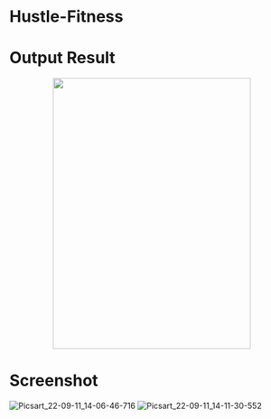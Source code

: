 # Hustle-Fitness
# Output Result
<p align="center">
 <img src="https://user-images.githubusercontent.com/112925756/189522328-810c8534-e2aa-440e-95a0-4eac3cbd0b6e.mp4" width="350" height="480" />

# Screenshot
![Picsart_22-09-11_14-06-46-716](https://user-images.githubusercontent.com/112925756/189519232-b0a334c6-4ea9-4b80-817f-394a07859f58.jpg)
![Picsart_22-09-11_14-11-30-552](https://user-images.githubusercontent.com/112925756/189519262-7817041e-c450-4838-ae45-fceb4bb2e68f.jpg)
